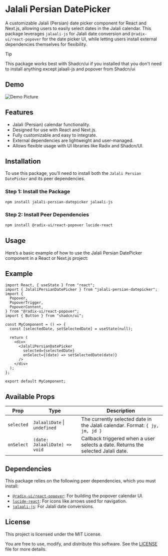 # Jalali Persian DatePicker

A customizable Jalali (Persian) date picker component for React and Next.js, allowing users to easily select dates in the Jalali calendar. This package leverages `jalaali-js` for Jalali date conversion and `@radix-ui/react-popover` for the date picker UI, while letting users install external dependencies themselves for flexibility.

> [!TIP]
> This package works best with Shadcn/ui if you installed that you don't need to install anything except jalaali-js and popover from Shadcn/ui

## Demo

![Demo Picture](https://utfs.io/f/RpLgr1McWOs4G1a9c6FcNq9dmBPilLg2x0p3TOu4FUfyEhCX)

## Features

- Jalali (Persian) calendar functionality.
- Designed for use with React and Next.js.
- Fully customizable and easy to integrate.
- External dependencies are lightweight and user-managed.
- Allows flexible usage with UI libraries like Radix and Shadcn/UI.

## Installation

To use this package, you’ll need to install both the `Jalali Persian DatePicker` and its peer dependencies.

### Step 1: Install the Package

```bash
npm install jalali-persian-datepicker jalaali-js
```

### Step 2: Install Peer Dependencies

```bash
npm install @radix-ui/react-popover lucide-react
```

## Usage

Here’s a basic example of how to use the Jalali Persian DatePicker component in a React or Next.js project:

## Example

```tsx
import React, { useState } from "react";
import { JalaliPersianDatePicker } from "jalali-persian-datepicker";
import {
  Popover,
  PopoverTrigger,
  PopoverContent,
} from "@radix-ui/react-popover";
import { Button } from "shadcn/ui";

const MyComponent = () => {
  const [selectedDate, setSelectedDate] = useState(null);

  return (
    <div>
      <JalaliPersianDatePicker
        selected={selectedDate}
        onSelect={(date) => setSelectedDate(date)}
      />
    </div>
  );
};

export default MyComponent;
```

## Available Props

| Prop       | Type                          | Description                                                                      |
| ---------- | ----------------------------- | -------------------------------------------------------------------------------- |
| `selected` | `JalaaliDate` \| `undefined`  | The currently selected date in the Jalali calendar. Format: `{ jy, jm, jd }`     |
| `onSelect` | `(date: JalaaliDate) => void` | Callback triggered when a user selects a date. Returns the selected Jalali date. |

## Dependencies

This package relies on the following peer dependencies, which you must install:

- [`@radix-ui/react-popover`](https://www.radix-ui.com/docs/primitives/components/popover): For building the popover calendar UI.
- [`lucide-react`](https://lucide.dev/docs/lucide-react): For icons like arrows used for navigation.
- [`jalaali-js`](https://github.com/jalaali/jalaali-js): For Jalali date conversions.

## License

This project is licensed under the MIT License.

You are free to use, modify, and distribute this software. See the [LICENSE](https://mit-license.org/) file for more details.
